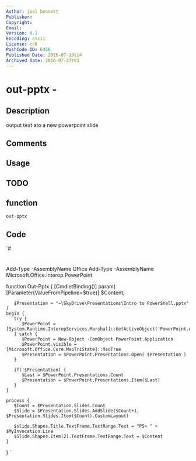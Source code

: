 ```yaml
---
Author: joel bennett
Publisher: 
Copyright: 
Email: 
Version: 0.1
Encoding: ascii
License: cc0
PoshCode ID: 6450
Published Date: 2016-07-19t14
Archived Date: 2016-07-27t03
---
```


# out-pptx - 

## Description

output text ato a new powerpoint slide

## Comments



## Usage



## TODO



## function

`out-pptx`

## Code

`#
 #
 Add-Type -AssemblyName Office
 Add-Type -AssemblyName Microsoft.Office.Interop.PowerPoint
 
 function Out-Pptx {
    [CmdletBinding()]
    param(
       [Parameter(ValueFromPipeline=$true)]
       $Content,
 
       $Presentation = "~\SkyDrive\Presentations\Intro to PowerShell.pptx"
    )
    begin {
       try {
          $PowerPoint = [System.Runtime.InteropServices.Marshal]::GetActiveObject('PowerPoint.Application')
       } catch {
          $PowerPoint = New-Object -ComObject PowerPoint.Application
          $PowerPoint.visible = [Microsoft.Office.Core.MsoTriState]::MsoTrue
          $Presentation = $PowerPoint.Presentations.Open( $Presentation )
       }
 
       if(!$Presentation) {
          $Last = $PowerPoint.Presentations.Count
          $Presentation = $PowerPoint.Presentations.Item($Last)
       }
    }
 
    process {
       $Count = $Presentation.Slides.Count
       $Slide = $Presentation.Slides.AddSlide($Count+1, $Presentation.Slides.Item($Count).CustomLayout)
 
       $slide.Shapes.Title.TextFrame.TextRange.Text = "PS> " + $MyInvocation.Line
       $Slide.Shapes.Item(2).TextFrame.TextRange.Text = $Content
    }
 }
`

